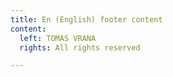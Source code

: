 ```yaml
---
title: En (English) footer content
content:
  left: TOMAS VRANA
  rights: All rights reserved

---
```

